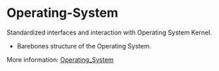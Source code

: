 # Operating-System

Standardized interfaces and interaction with Operating System Kernel.  
* Barebones structure of the Operating System.

More information: [Operating_System](./Operating_System)
